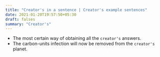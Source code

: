 ```yaml
---
title: "Creator's in a sentence | Creator's example sentences"
date: 2021-01-20T19:57:50+05:30
draft: falses
summary: "Creator's"
---
```

- The most certain way of obtaining all the `creator's` answers.
- The carbon-units infection will now be removed from the `creator's` planet.
                 
